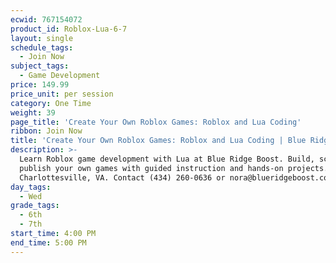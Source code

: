 ```yaml
---
ecwid: 767154072
product_id: Roblox-Lua-6-7
layout: single
schedule_tags:
  - Join Now
subject_tags:
  - Game Development
price: 149.99
price_unit: per session
category: One Time
weight: 39
page_title: 'Create Your Own Roblox Games: Roblox and Lua Coding'
ribbon: Join Now
title: 'Create Your Own Roblox Games: Roblox and Lua Coding | Blue Ridge Boost'
description: >-
  Learn Roblox game development with Lua at Blue Ridge Boost. Build, script, and
  publish your own games with guided instruction and hands-on projects.
  Charlottesville, VA. Contact (434) 260-0636 or nora@blueridgeboost.com .
day_tags:
  - Wed
grade_tags:
  - 6th
  - 7th
start_time: 4:00 PM
end_time: 5:00 PM
---
```


